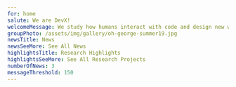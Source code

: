 ```yaml
---
for: home
salute: We are DevX!
welcomeMessage: We study how humans interact with code and design new ways to build software.
groupPhoto: /assets/img/gallery/oh-george-summer19.jpg
newsTitle: News
newsSeeMore: See All News
highlightsTitle: Research Highlights
highlightsSeeMore: See All Research Projects
numberOfNews: 3
messageThreshold: 150
---
```

